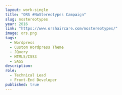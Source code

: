 ```yaml
---
layout: work-single
title: "ORS #NoStereotypes Campaign"
slug: nostereotypes
year: 2016
link: "https://www.orshaircare.com/nostereotypes/"
image: ors.png
tags:
  - Wordpress
  - Custom Wordpress Theme
  - JQuery
  - HTML5/CSS3
  - SASS
description:
role:
  - Technical Lead
  - Front-End Developer
published: true
---
```

